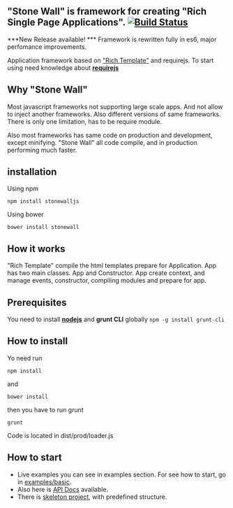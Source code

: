 ## "Stone Wall" is framework for creating "Rich Single Page Applications". [![Build Status](https://api.travis-ci.org/gunins/stonewall.svg?branch=master)](https://travis-ci.org/gunins/stonewall)

***New Release available! ***
Framework is rewritten fully in es6, major perfomance improvements.

Application framework based on ["Rich Template"](https://github.com/gunins/richtemplate) and requirejs. To start using need knowledge about [**requirejs**](http://requirejs.org/)

## Why "Stone Wall"

Most javascript frameworks not supporting large scale apps. And not allow to inject another frameworks. Also different versions of same frameworks. There is only one limitation, has to be require module.

Also most frameworks has same code on production and development, except minifying. "Stone Wall" all code compile, and in production performing much faster.
## installation

Using npm

    npm install stonewalljs

Using bower

    bower install stonewall

## How it works

"Rich Template" compile the html templates prepare for Application. App has two main classes. App and Constructor. App create context, and manage events, constructor, compiling modules and prepare for app.

## Prerequisites

You need to install [**nodejs**](http://nodejs.org/) and **grunt CLI** globally `npm -g install grunt-cli`

## How to install

Yo need run

    npm install

and

    bower install

then you have to run grunt

    grunt

Code is located in dist/prod/loader.js

## How to start

- Live examples you can see in examples section. For see how to start, go in [examples/basic](https://github.com/gunins/stonewall/tree/master/examples/basic).
- Also here is [API Docs](https://rawgit.com/gunins/stonewall/master/dist/docs/loader.html) available.
- There is [skeleton project](https://github.com/gunins/skeleton), with predefined structure.





